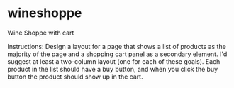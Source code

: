# wineshoppe
Wine Shoppe with cart

Instructions: 
Design a layout for a page that shows a list of products as the majority of the page and a shopping cart panel as a secondary element. I'd suggest at least a two-column layout (one for each of these goals). Each product in the list should have a buy button, and when you click the buy button the product should show up in the cart.
